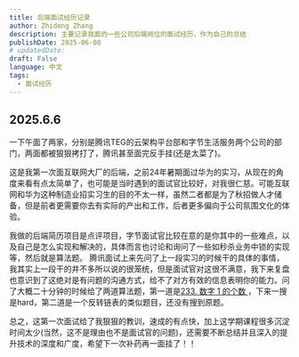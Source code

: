 ```yaml
---
title: 后端面试经历记录
author: Zhidong Zhang
description: 主要记录我面的一些公司后端岗位的面试经历，作为自己的总结
publishDate: 2025-06-08
# updatedDate: 
draft: False
language: 中文
tags:
  - 面试经历
---
```


## 2025.6.6

一下午面了两家，分别是腾讯TEG的云架构平台部和字节生活服务两个公司的部门，两面都被狠狠拷打了，腾讯甚至面完反手挂(还是太菜了)。

这是我第一次面互联网大厂的后端，之前24年暑期面过华为的实习，从现在的角度来看有点太简单了，也可能是当时遇到的面试官比较好，对我很仁慈。可能互联网和华为这种制造业招实习生的目的不太一样，虽然二者都是为了秋招做人才储备，但是前者更需要你去有实际的产出和工作，后者更多偏向于公司氛围文化的体验。

我做的后端简历项目是点评项目，字节面试官比较在意的是你其中的一些难点，以及自己是怎么实现和解决的，具体而言也讨论和询问了一些如秒杀业务中锁的实现等，然后就是算法题。
腾讯面试上来先问了上一段实习的时候干的具体的事情，我其实上一段干的并不多所以说的很笼统，但是面试官对这很不满意，我下来复盘也意识到了这绝对是有问题的沟通方式，给不了对方有效的信息表明你的能力。问了大概二十分钟的时候给了两道算法题，第一道是[233. 数字 1 的个数 ](https://leetcode.cn/problems/number-of-digit-one/description/)，下来一搜是hard，第二道是一个反转链表的类似题目，还没有搜到原题。

总之，这第一次面试给了我狠狠的教训，速成的有点快，加上这学期课程很多沉淀时间太少(当然，这不是理由也不是面试官的问题)，还需要不断总结并且深入的提升技术的深度和广度，希望下一次补药再一面挂了！！